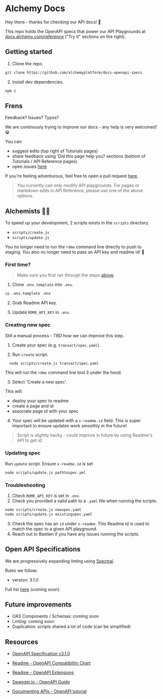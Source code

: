 # Alchemy Docs

Hey there - thanks for checking our API docs! 👋

This repo holds the OpenAPI specs that power our API Playgrounds at [docs.alchemy.com/reference](https://docs.alchemy.com/reference) ("Try it" sections on the right).

## Getting started

1. Clone the repo.

```bash
git clone https://github.com/alchemyplatform/docs-openapi-specs
```

2. Install dev dependencies.

```bash
npm i
```

## Frens

Feedback? Issues? Typos?

We are continously trying to improve our docs - any help is very welcomed! 😀

You can:

- suggest edits (top right of Tutorials pages)
- share feedback using 'Did this page help you? sections (bottom of Tutorials / API Reference pages)
- open issues [here](https://github.com/alchemyplatform/docs-openapi-specs/issues/new)

If you're feeling adventurous, feel free to open a pull request [here](https://github.com/alchemyplatform/docs-openapi-specs/compare).

> You currently can only modify API playgrounds. For pages or markdown edits in API Reference, please use one of the above options.

## Alchemists 👩‍🔬

To speed up your development, 2 scripts exists in the `scripts` directory.

- `scripts/create.js`
- `scripts/update.js`

You no longer need to run the `rdme` command line directly to push to staging.
You also no longer need to pass an API key and readme id! 🎉

### First time?

> Make sure you first ran through the steps [above](#getting-started).

1. Clone `.env.template` into `.env`.

```bash
cp .env.template .env
```

2. Grab Readme API key.

3. Update `RDME_API_KEY` in `.env`.

### Creating new spec

Still a manual process - TBD how we can improve this step.

1. Create your spec (e.g. `transact/spec.yaml`).

2. Run `create` script.

```bash
  node scripts/create.js transact/spec.yaml
```

This will run the `rdme` command line tool 3 under the hood.

3. Select 'Create a new spec'.

This will:

- deploy your spec to readme
- create a page and id
- associate page id with your spec

4. Your spec will be updated with a `x-readme.id` field. This is super important to ensure updates work smoothly in the future!

> Script is slightly hacky - could improve in future by using Readme's API to get id.

### Updating spec

Run `update` script. Ensure `x-readme.id` is set

```bash
node scripts/update.js pathtospec.yml
```

### Troubleshooting

1. Check `RDME_API_KEY` is set in `.env`.
2. Check you provided a valid path to a `.yaml` file when running the scripts.

```bash
node scripts/create.js newspec.yaml
node scripts/update.js existingspec.yaml
```

3. Check the spec has an `id` under `x-readme`. This Readme id is used to match the spec to a given API playground.
4. Reach out to Bastien if you have any issues running the scripts.

## Open API Specifications

We are progressively expanding linting using [Spectral](https://github.com/stoplightio/spectral).

Rules we follow:

- version: 3.1.0

Full list [here]() (coming soon).

## Future improvements

- OAS Components / Schemas: coming soon
- Linting: coming soon
- Duplication: scripts shared a lot of code (can be simplified)

## Resources

- [OpenAPI Specification v3.1.0](https://spec.openapis.org/oas/latest.html)

- [Readme - OpenAPI Compatibility Chart](https://docs.readme.com/main/docs/openapi-compatibility-chart)
- [Readme - OpenAPI Extensions](https://docs.readme.com/main/docs/openapi-extensions)

- [Swagger.io - OpenAPI Guide](https://swagger.io/docs/specification/about/)
- [Documenting APIs - OpenAPI tutorial](https://idratherbewriting.com/learnapidoc/pubapis_openapi_step1_openapi_object.html)
